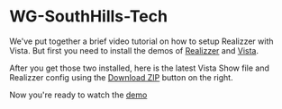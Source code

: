 WG-SouthHills-Tech
==================

We've put together a brief video tutorial on how to setup Realizzer with Vista. 
But first you need to install the demos of [Realizzer](http://www.realizzer.com/index.php/downloads/category/1-software?download=1:realizzer-setup) and [Vista](http://jands.com/vistapublic/Byron_Windows_Installer-2.2.12560.zip).

After you get those two installed, here is the latest Vista Show file and Realizzer config using the [Download ZIP](https://github.com/jeffmincey/WG-SouthHills-Tech/archive/master.zip) button on the right.

Now you're ready to watch the [demo](https://drive.google.com/open?id=0B-8APbFBd-0TOFBxbkZ0TTZLeUk&authuser=0)



